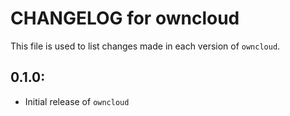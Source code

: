 # CHANGELOG for owncloud

This file is used to list changes made in each version of `owncloud`.

## 0.1.0:

* Initial release of `owncloud`
